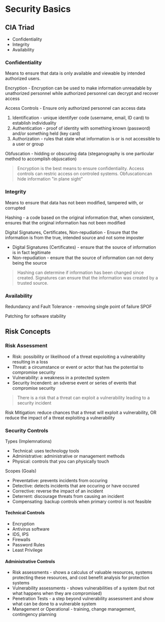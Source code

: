 # Security Basics

## CIA Triad

- Confidentiality
- Integrity
- Availability

### Confidentiality

Means to ensure that data is only available and viewable by intended authorized users.

Encryption - Encryption can be used to make information unreadable by unathorized personnel while authorized personnel can decrypt and recover access

Access Controls - Ensure only authorized personnel can access data

1) Identification - unique identifyer code (username, email, ID card) to establish individuality
2) Authentication - proof of identity with something known (password) and/or something held (key card)
3) Authorization - rules that state what information is or is not accessible to a user or group

Obfuscation - hidding or obscuring data (steganography is one particular method to accomplish objuscation)

> Encryption is the best means to ensure confidentiality. Access controls can restric access on controled systems. Obfuscationcan hide information "in plane sight"

### Integrity

Means to ensure that data has not been modified, tampered with, or corrupted

Hashing - a code based on the original information that, when consistent, ensures that the original information has not been modified

Digital Signatures, Certificates, Non-repudiation - Ensure that the information is from the true, intended source and not some imposter

- Digital Signatures (Certificates) - ensure that the source of information is in fact legitimate
- Non-repudiation - ensure that the source of information can not deny being the source

> Hashing can determine if information has been changed since created. Signatures can ensure that the information was created by a trusted source.

### Availability

Redundancy and Fault Tolerance - removing single point of failure SPOF

Patching for software stability

## Risk Concepts

### Risk Assessment

- Risk: possibility or likelihood of a threat expoloiting a vulnerability resulting in a loss
- Threat: a circumstance or event or actor that has the potential to compromise security
- Vulnerability: a weakness in a protected system
- Security Incendent: an sdverse event or series of events that compromise security 

> There is a risk that a threat can exploit a vulnerability leading to a security incident

Risk Mitigation: reduce chances that a threat will exploit a vulnerability, OR reduce the impact of a threat exploiting a vulnerability

### Security Controls

Types (Implemnations)
- Technical: uses technology tools
- Administrative: administrative or management methods
- Physical: controls that you can physically touch

Scopes (Goals)
- Preventative: prevents incidents from occuring
- Detective: detects incidents that are occuring or have occured
- Corrective: reverse the impact of an incident
- Deterrent: discourage threats from causing an incident
- Compensating: backup controls when primary control is not feasible

#### Technical Controls

- Encryption
- Antivirus software
- IDS, IPS
- Firewalls
- Password Rules
- Least Privilege

#### Administrative Controls

- Risk assessments - shows a calculus of valuable resources, systems protecting these resources, and cost benefit analysis for protection systems
- Vulnerability assessments - shows vulnerabilities of a system (but not what happens when they are compromised)
- Penetration Tests - a step beyond vulnerability assessment and show what can be done to a vulnerable system
- Management or Operational - training, change management, contingency planning

